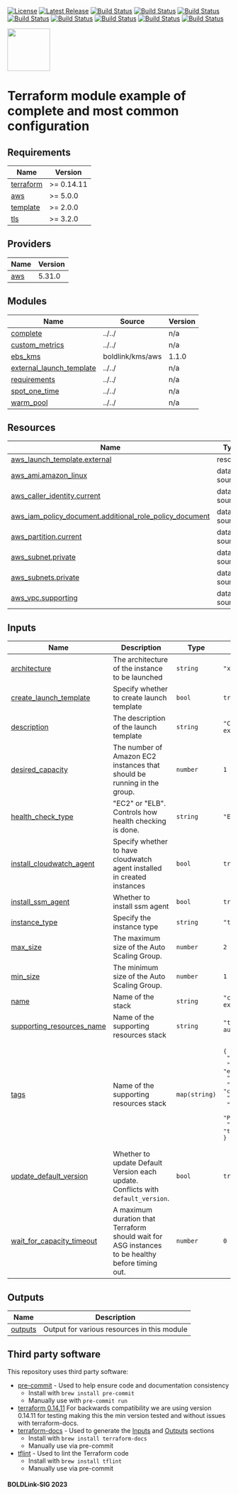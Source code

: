 [![License](https://img.shields.io/badge/License-Apache-blue.svg)](https://github.com/boldlink/terraform-aws-autoscaling/blob/main/LICENSE)
[![Latest Release](https://img.shields.io/github/release/boldlink/terraform-aws-autoscaling.svg)](https://github.com/boldlink/terraform-aws-autoscaling/releases/latest)
[![Build Status](https://github.com/boldlink/terraform-aws-autoscaling/actions/workflows/update.yaml/badge.svg)](https://github.com/boldlink/terraform-aws-autoscaling/actions)
[![Build Status](https://github.com/boldlink/terraform-aws-autoscaling/actions/workflows/release.yaml/badge.svg)](https://github.com/boldlink/terraform-aws-autoscaling/actions)
[![Build Status](https://github.com/boldlink/terraform-aws-autoscaling/actions/workflows/pre-commit.yaml/badge.svg)](https://github.com/boldlink/terraform-aws-autoscaling/actions)
[![Build Status](https://github.com/boldlink/terraform-aws-autoscaling/actions/workflows/pr-labeler.yaml/badge.svg)](https://github.com/boldlink/terraform-aws-autoscaling/actions)
[![Build Status](https://github.com/boldlink/terraform-aws-autoscaling/actions/workflows/module-examples-tests.yaml/badge.svg)](https://github.com/boldlink/terraform-aws-autoscaling/actions)
[![Build Status](https://github.com/boldlink/terraform-aws-autoscaling/actions/workflows/checkov.yaml/badge.svg)](https://github.com/boldlink/terraform-aws-autoscaling/actions)
[![Build Status](https://github.com/boldlink/terraform-aws-autoscaling/actions/workflows/auto-merge.yaml/badge.svg)](https://github.com/boldlink/terraform-aws-autoscaling/actions)
[![Build Status](https://github.com/boldlink/terraform-aws-autoscaling/actions/workflows/auto-badge.yaml/badge.svg)](https://github.com/boldlink/terraform-aws-autoscaling/actions)

[<img src="https://avatars.githubusercontent.com/u/25388280?s=200&v=4" width="96"/>](https://boldlink.io)

# Terraform module example of complete and most common configuration

<!-- BEGINNING OF PRE-COMMIT-TERRAFORM DOCS HOOK -->
## Requirements

| Name | Version |
|------|---------|
| <a name="requirement_terraform"></a> [terraform](#requirement\_terraform) | >= 0.14.11 |
| <a name="requirement_aws"></a> [aws](#requirement\_aws) | >= 5.0.0 |
| <a name="requirement_template"></a> [template](#requirement\_template) | >= 2.0.0 |
| <a name="requirement_tls"></a> [tls](#requirement\_tls) | >= 3.2.0 |

## Providers

| Name | Version |
|------|---------|
| <a name="provider_aws"></a> [aws](#provider\_aws) | 5.31.0 |

## Modules

| Name | Source | Version |
|------|--------|---------|
| <a name="module_complete"></a> [complete](#module\_complete) | ../../ | n/a |
| <a name="module_custom_metrics"></a> [custom\_metrics](#module\_custom\_metrics) | ../../ | n/a |
| <a name="module_ebs_kms"></a> [ebs\_kms](#module\_ebs\_kms) | boldlink/kms/aws | 1.1.0 |
| <a name="module_external_launch_template"></a> [external\_launch\_template](#module\_external\_launch\_template) | ../../ | n/a |
| <a name="module_requirements"></a> [requirements](#module\_requirements) | ../../ | n/a |
| <a name="module_spot_one_time"></a> [spot\_one\_time](#module\_spot\_one\_time) | ../../ | n/a |
| <a name="module_warm_pool"></a> [warm\_pool](#module\_warm\_pool) | ../../ | n/a |

## Resources

| Name | Type |
|------|------|
| [aws_launch_template.external](https://registry.terraform.io/providers/hashicorp/aws/latest/docs/resources/launch_template) | resource |
| [aws_ami.amazon_linux](https://registry.terraform.io/providers/hashicorp/aws/latest/docs/data-sources/ami) | data source |
| [aws_caller_identity.current](https://registry.terraform.io/providers/hashicorp/aws/latest/docs/data-sources/caller_identity) | data source |
| [aws_iam_policy_document.additional_role_policy_document](https://registry.terraform.io/providers/hashicorp/aws/latest/docs/data-sources/iam_policy_document) | data source |
| [aws_partition.current](https://registry.terraform.io/providers/hashicorp/aws/latest/docs/data-sources/partition) | data source |
| [aws_subnet.private](https://registry.terraform.io/providers/hashicorp/aws/latest/docs/data-sources/subnet) | data source |
| [aws_subnets.private](https://registry.terraform.io/providers/hashicorp/aws/latest/docs/data-sources/subnets) | data source |
| [aws_vpc.supporting](https://registry.terraform.io/providers/hashicorp/aws/latest/docs/data-sources/vpc) | data source |

## Inputs

| Name | Description | Type | Default | Required |
|------|-------------|------|---------|:--------:|
| <a name="input_architecture"></a> [architecture](#input\_architecture) | The architecture of the instance to be launched | `string` | `"x86_64"` | no |
| <a name="input_create_launch_template"></a> [create\_launch\_template](#input\_create\_launch\_template) | Specify whether to create launch template | `bool` | `true` | no |
| <a name="input_description"></a> [description](#input\_description) | The description of the launch template | `string` | `"Complete launch template example"` | no |
| <a name="input_desired_capacity"></a> [desired\_capacity](#input\_desired\_capacity) | The number of Amazon EC2 instances that should be running in the group. | `number` | `1` | no |
| <a name="input_health_check_type"></a> [health\_check\_type](#input\_health\_check\_type) | "EC2" or "ELB". Controls how health checking is done. | `string` | `"EC2"` | no |
| <a name="input_install_cloudwatch_agent"></a> [install\_cloudwatch\_agent](#input\_install\_cloudwatch\_agent) | Specify whether to have cloudwatch agent installed in created instances | `bool` | `true` | no |
| <a name="input_install_ssm_agent"></a> [install\_ssm\_agent](#input\_install\_ssm\_agent) | Whether to install ssm agent | `bool` | `true` | no |
| <a name="input_instance_type"></a> [instance\_type](#input\_instance\_type) | Specify the instance type | `string` | `"t3.medium"` | no |
| <a name="input_max_size"></a> [max\_size](#input\_max\_size) | The maximum size of the Auto Scaling Group. | `number` | `2` | no |
| <a name="input_min_size"></a> [min\_size](#input\_min\_size) | The minimum size of the Auto Scaling Group. | `number` | `1` | no |
| <a name="input_name"></a> [name](#input\_name) | Name of the stack | `string` | `"complete-autoscaling-example"` | no |
| <a name="input_supporting_resources_name"></a> [supporting\_resources\_name](#input\_supporting\_resources\_name) | Name of the supporting resources stack | `string` | `"terraform-aws-autoscaling"` | no |
| <a name="input_tags"></a> [tags](#input\_tags) | Name of the supporting resources stack | `map(string)` | <pre>{<br>  "Department": "DevOps",<br>  "Environment": "examples",<br>  "InstanceScheduler": true,<br>  "LayerId": "cExample",<br>  "LayerName": "cExample",<br>  "Owner": "Boldlink",<br>  "Project": "Examples",<br>  "user::CostCenter": "terraform-registry"<br>}</pre> | no |
| <a name="input_update_default_version"></a> [update\_default\_version](#input\_update\_default\_version) | Whether to update Default Version each update. Conflicts with `default_version`. | `bool` | `true` | no |
| <a name="input_wait_for_capacity_timeout"></a> [wait\_for\_capacity\_timeout](#input\_wait\_for\_capacity\_timeout) | A maximum duration that Terraform should wait for ASG instances to be healthy before timing out. | `number` | `0` | no |

## Outputs

| Name | Description |
|------|-------------|
| <a name="output_outputs"></a> [outputs](#output\_outputs) | Output for various resources in this module |
<!-- END OF PRE-COMMIT-TERRAFORM DOCS HOOK -->

## Third party software
This repository uses third party software:
* [pre-commit](https://pre-commit.com/) - Used to help ensure code and documentation consistency
  * Install with `brew install pre-commit`
  * Manually use with `pre-commit run`
* [terraform 0.14.11](https://releases.hashicorp.com/terraform/0.14.11/) For backwards compatibility we are using version 0.14.11 for testing making this the min version tested and without issues with terraform-docs.
* [terraform-docs](https://github.com/segmentio/terraform-docs) - Used to generate the [Inputs](#Inputs) and [Outputs](#Outputs) sections
  * Install with `brew install terraform-docs`
  * Manually use via pre-commit
* [tflint](https://github.com/terraform-linters/tflint) - Used to lint the Terraform code
  * Install with `brew install tflint`
  * Manually use via pre-commit

#### BOLDLink-SIG 2023
